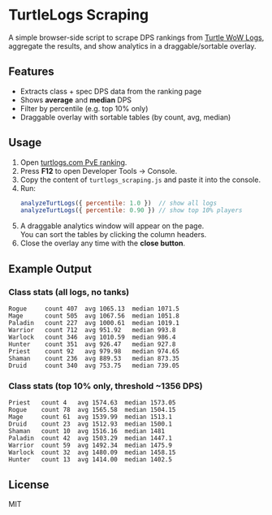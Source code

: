 # TurtleLogs Scraping

A simple browser-side script to scrape DPS rankings from [Turtle WoW Logs](https://www.turtlogs.com/pve/ranking), 
aggregate the results, and show analytics in a draggable/sortable overlay.

## Features
- Extracts class + spec DPS data from the ranking page
- Shows **average** and **median** DPS
- Filter by percentile (e.g. top 10% only)
- Draggable overlay with sortable tables (by count, avg, median)

## Usage
1. Open [turtlogs.com PvE ranking](https://www.turtlogs.com/pve/ranking).
2. Press **F12** to open Developer Tools → Console.
3. Copy the content of `turtlogs_scraping.js` and paste it into the console.
4. Run:
   ```js
   analyzeTurtLogs({ percentile: 1.0 })  // show all logs
   analyzeTurtLogs({ percentile: 0.90 }) // show top 10% players
   ```
5. A draggable analytics window will appear on the page.  
   You can sort the tables by clicking the column headers.  
6. Close the overlay any time with the **close button**.

## Example Output

### Class stats (all logs, no tanks)
```
Rogue     count 407  avg 1065.13  median 1071.5
Mage      count 505  avg 1067.56  median 1051.8
Paladin   count 227  avg 1000.61  median 1019.1
Warrior   count 712  avg 951.92   median 993.8
Warlock   count 346  avg 1010.59  median 986.4
Hunter    count 351  avg 926.47   median 927.8
Priest    count 92   avg 979.98   median 974.65
Shaman    count 236  avg 889.53   median 873.35
Druid     count 340  avg 753.75   median 739.05
```

### Class stats (top 10% only, threshold ~1356 DPS)
```
Priest   count 4   avg 1574.63  median 1573.05
Rogue    count 78  avg 1565.58  median 1504.15
Mage     count 61  avg 1539.99  median 1513.1
Druid    count 23  avg 1512.93  median 1500.1
Shaman   count 10  avg 1516.16  median 1481
Paladin  count 42  avg 1503.29  median 1447.1
Warrior  count 59  avg 1492.34  median 1475.9
Warlock  count 32  avg 1480.09  median 1458.15
Hunter   count 13  avg 1414.00  median 1402.5
```

## License
MIT
